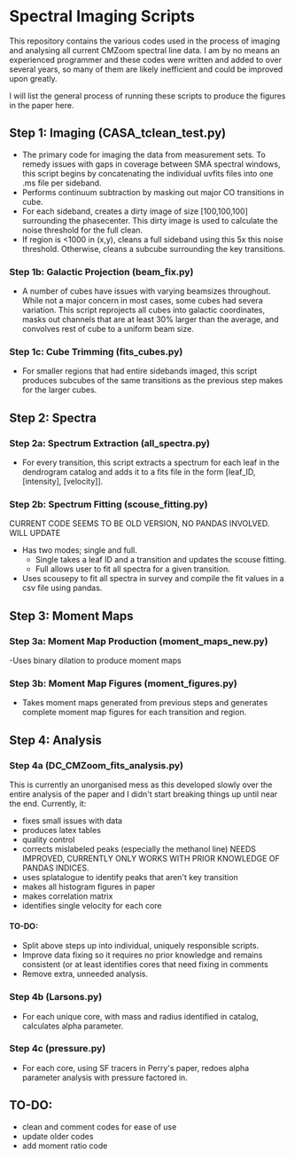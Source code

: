 # Spectral Imaging Scripts
This repository contains the various codes used in the process of imaging and analysing all current CMZoom spectral line data.
I am by no means an experienced programmer and these codes were written and added to over several years, so many of them
are likely inefficient and could be improved upon greatly.

I will list the general process of running these scripts to produce the figures in the paper here.

## Step 1: Imaging (CASA_tclean_test.py)
- The primary code for imaging the data from measurement sets. To remedy issues with gaps in coverage
between SMA spectral windows, this script begins by concatenating the individual uvfits files into one .ms file per sideband.
- Performs continuum subtraction by masking out major CO transitions in cube.
- For each sideband, creates a dirty image of size [100,100,100] surrounding the phasecenter. This dirty image is used to
calculate the noise threshold for the full clean.
- If region is <1000 in (x,y), cleans a full sideband using this 5x this noise threshold. Otherwise, cleans a subcube
surrounding the key transitions.

### Step 1b: Galactic Projection (beam_fix.py)
- A number of cubes have issues with varying beamsizes throughout. While not a major concern in most cases, some cubes had
severa variation. This script reprojects all cubes into galactic coordinates, masks out channels that are at least 30% larger
than the average, and convolves rest of cube to a uniform beam size.

### Step 1c: Cube Trimming (fits_cubes.py)
- For smaller regions that had entire sidebands imaged, this script produces subcubes of the same transitions as the previous
step makes for the larger cubes.

## Step 2: Spectra

### Step 2a: Spectrum Extraction (all_spectra.py)
- For every transition, this script extracts a spectrum for each leaf in the dendrogram catalog and adds it to a fits file
in the form [leaf_ID, [intensity], [velocity]].

### Step 2b: Spectrum Fitting (scouse_fitting.py)
CURRENT CODE SEEMS TO BE OLD VERSION, NO PANDAS INVOLVED. WILL UPDATE
- Has two modes; single and full.
  - Single takes a leaf ID and a transition and updates the scouse fitting.
  - Full allows user to fit all spectra for a given transition.
- Uses scousepy to fit all spectra in survey and compile the fit values in a csv file using pandas.

## Step 3: Moment Maps

### Step 3a: Moment Map Production (moment_maps_new.py)
-Uses binary dilation to produce moment maps

### Step 3b: Moment Map Figures (moment_figures.py)
- Takes moment maps generated from previous steps and generates complete moment map figures for each transition and region.

## Step 4: Analysis

### Step 4a (DC_CMZoom_fits_analysis.py)
This is currently an unorganised mess as this developed slowly over the entire analysis of the paper and I didn't start breaking things up until near the end. Currently, it:
- fixes small issues with data
- produces latex tables
- quality control
- corrects mislabeled peaks (especially the methanol line) NEEDS IMPROVED, CURRENTLY ONLY WORKS WITH PRIOR KNOWLEDGE OF PANDAS INDICES.
- uses splatalogue to identify peaks that aren't key transition
- makes all histogram figures in paper
- makes correlation matrix
- identifies single velocity for each core
#### TO-DO:
  - Split above steps up into individual, uniquely responsible scripts.
  - Improve data fixing so it requires no prior knowledge and remains consistent (or at least identifies cores that need fixing in comments
  - Remove extra, unneeded analysis.

### Step 4b (Larsons.py)
- For each unique core, with mass and radius identified in catalog, calculates alpha parameter.

### Step 4c (pressure.py)
- For each core, using SF tracers in Perry's paper, redoes alpha parameter analysis with pressure factored in.

 ## TO-DO:
- clean and comment codes for ease of use
- update older codes
- add moment ratio code
